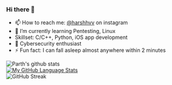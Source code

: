 ### Hi there 👋
- 📫 How to reach me: [@harshhvv](https://www.instagram.com/harshhvv/)  on instagram
- 🌱 I’m currently learning Pentesting, Linux
- Skillset: C/C++, Python, iOS app development
- 🔭 Cybersecurity enthusiast
- ⚡ Fun fact: I can fall asleep almost anywhere within 2 minutes

![Parth's github stats](https://github-readme-stats.vercel.app/api?username=parthsetia1&show_icons=true&count_private=true&theme=omni) 
<br>
  [![My GitHub Language Stats](https://github-readme-stats.vercel.app/api/top-langs/?username=parthsetia1&langs_count=5&theme=omni)]()
  <br>
![GitHub Streak](http://github-readme-streak-stats.herokuapp.com?user=parthsetia1&theme=omni)
 
<!--
**harshhvv/harshhvv** is a ✨ _special_ ✨ repository because its `README.md` (this file) appears on your GitHub profile.

Here are some ideas to get you started:

- 🔭 I’m currently working on ...
- 🌱 I’m currently learning ...
- 👯 I’m looking to collaborate on ...
- 🤔 I’m looking for help with ...
- 💬 Ask me about ...
- 📫 How to reach me: ...
- 😄 Pronouns: ...
- ⚡ Fun fact: ...
-->
